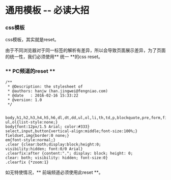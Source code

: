 # 通用模板 -- 必读大招


### **css模板**

css模板，其实就是reset。

由于不同浏览器对于同一标签的解析有差异，所以会导致页面展示差异，为了页面的统一性，我们必须使用** 统一 **的css reset。

### ** PC频道的reset **

```
/**
 * @Description: the stylesheet of
 * @authors: hanjw (han.jingwei@fengniao.com)
 * @date   : 2016-02-16 15:33:22
 * @version: 1.0
 */
 
 
body,h1,h2,h3,h4,h5,h6,dl,dt,dd,ul,ol,li,th,td,p,blockquote,pre,form,fieldset,legend,input,button,textarea,hr{margin:0;padding:0;}
ul,ol{list-style:none;}
body{font:12px/1.5 Arial; color:#333}
select,input,button{vertical-align:middle;font-size:100%;}
fieldset,img{border:0 none;}
em{font-style:normal;}
.clear {clear:both;display:block;height:0;
visibility:hidden; font:0/0 Arial}
.clearfix:after {content:"."; display: block; height: 0;
clear: both; visibility: hidden; font-size:0}
.clearfix {*zoom:1}
```
如无特使情况，** 前端频道必须使用此reset **。
  